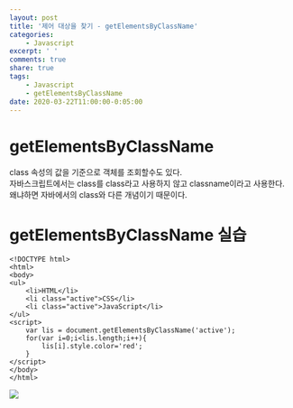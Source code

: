 ```yaml
---
layout: post
title: '제어 대상을 찾기 - getElementsByClassName'
categories:
    - Javascript
excerpt: ' '
comments: true
share: true
tags:
    - Javascript
    - getElementsByClassName
date: 2020-03-22T11:00:00-0:05:00
---
```


# getElementsByClassName

class 속성의 값을 기준으로 객체를 조회할수도 있다. <br/>
자바스크립트에서는 class를 class라고 사용하지 않고 classname이라고 사용한다. <br/>
왜냐하면 자바에서의 class와 다른 개념이기 때문이다. <br/>

# getElementsByClassName 실습

```
<!DOCTYPE html>
<html>
<body>
<ul>
    <li>HTML</li>
    <li class="active">CSS</li>
    <li class="active">JavaScript</li>
</ul>
<script>
    var lis = document.getElementsByClassName('active');
    for(var i=0;i<lis.length;i++){
        lis[i].style.color='red';
    }
</script>
</body>
</html>
```

![](https://kimmy100b.github.io/assets/images/javascript/getElement/className/01-01.jpg)
